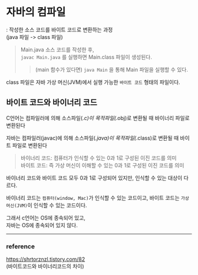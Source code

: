 # 자바의 컴파일 
: 작성한 소스 코드를 바이트 코드로 변환하는 과정  
(java 파일 -> class 파일)

> Main.java 소스 코드를 작성한 후,  
> ```javac Main.java``` 를 실행하면 Main.class 파일이 생성된다.  
>> (main 함수가 있다면) ```java Main``` 을 통해 Main 파일을 실행할 수 있다.

class 파일은 자바 가상 머신(JVM)에서 실행 가능한 `바이트 코드` 형태의 파일이다.

## 바이트 코드와 바이너리 코드

C언어는 컴파일러에 의해 소스파일(*.c)이 목적파일(*.obj)로 변환될 때 바이너리 파일로 변환된다

자바는 컴파일러(javac)에 의해 소스파일(*.java)이 목적파일(*.class)로 변환될 때 바이트 파일로 변환된다

> 바이너리 코드: 컴퓨터가 인식할 수 있는 0과 1로 구성된 이진 코드를 의미  
> 바이트 코드: 즉 가상 머신이 이해할 수 있는 0과 1로 구성된 이진 코드를 의미

바이너리 코드와 바이트 코드 모두 0과 1로 구성되어 있지만, 인식할 수 있는 대상이 다르다.

바이너리 코드는 `컴퓨터(window, Mac)`가 인식할 수 있는 코드이고, 바이트 코드는 `가상 머신(JVM)`이 인식할 수 있는 코드이다.

그래서 c언어는 OS에 종속되어 있고,  
자바는 OS에 종속되어 있지 않다.

---

### reference

https://shrtorznzl.tistory.com/82  
(바이트코드와 바이너리코드의 차이)

